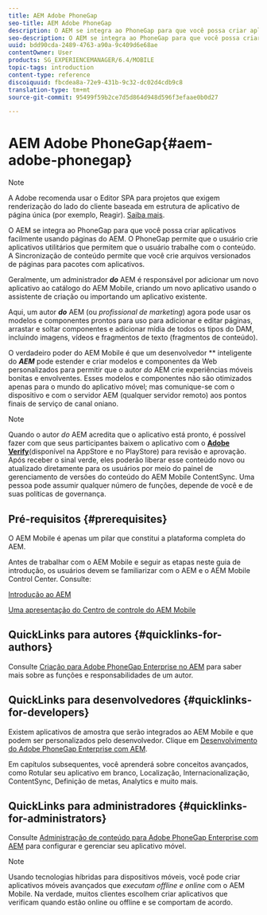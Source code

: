 ```yaml
---
title: AEM Adobe PhoneGap
seo-title: AEM Adobe PhoneGap
description: O AEM se integra ao PhoneGap para que você possa criar aplicativos facilmente usando páginas do AEM. Siga esta página para começar a usar o Adobe PhoneGap Enterprise.
seo-description: O AEM se integra ao PhoneGap para que você possa criar aplicativos facilmente usando páginas do AEM. Siga esta página para começar a usar o Adobe PhoneGap Enterprise.
uuid: bdd90cda-2489-4763-a90a-9c409d6e68ae
contentOwner: User
products: SG_EXPERIENCEMANAGER/6.4/MOBILE
topic-tags: introduction
content-type: reference
discoiquuid: fbcdea8a-72e9-431b-9c32-dc02d4cdb9c8
translation-type: tm+mt
source-git-commit: 95499f59b2ce7d5d864d948d596f3efaae0b0d27

---
```



# AEM Adobe PhoneGap{#aem-adobe-phonegap}

>[!NOTE]
>
>A Adobe recomenda usar o Editor SPA para projetos que exigem renderização do lado do cliente baseada em estrutura de aplicativo de página única (por exemplo, Reagir). [Saiba mais](/help/sites-developing/spa-overview.md).

O AEM se integra ao PhoneGap para que você possa criar aplicativos facilmente usando páginas do AEM. O PhoneGap permite que o usuário crie aplicativos utilitários que permitem que o usuário trabalhe com o conteúdo. A Sincronização de conteúdo permite que você crie arquivos versionados de páginas para pacotes com aplicativos.

Geralmente, um administrador ***do*** AEM é responsável por adicionar um novo aplicativo ao catálogo do AEM Mobile, criando um novo aplicativo usando o assistente de criação ou importando um aplicativo existente.

Aqui, um autor ***do*** AEM (ou *profissional de marketing*) agora pode usar os modelos e componentes prontos para uso para adicionar e editar páginas, arrastar e soltar componentes e adicionar mídia de todos os tipos do DAM, incluindo imagens, vídeos e fragmentos de texto (fragmentos de conteúdo).

O verdadeiro poder do AEM Mobile é que um desenvolvedor ** inteligente do ***AEM*** pode estender e criar modelos e componentes da Web personalizados para permitir que o autor *do* AEM crie experiências móveis bonitas e envolventes. Esses modelos e componentes não são otimizados apenas para o mundo do aplicativo móvel; mas comunique-se com o dispositivo e com o servidor AEM (qualquer servidor remoto) aos pontos finais de serviço de canal oniano.

>[!NOTE]
>
>Quando o autor *do* AEM acredita que o aplicativo está pronto, é possível fazer com que seus participantes baixem o aplicativo com o **[Adobe Verify](/help/mobile/phonegap-mobile-quickstart.md)**(disponível na AppStore e no PlayStore) para revisão e aprovação. Após receber o sinal verde, eles poderão liberar esse conteúdo novo ou atualizado diretamente para os usuários por meio do painel de gerenciamento de versões do conteúdo do AEM Mobile ContentSync. Uma pessoa pode assumir qualquer número de funções, depende de você e de suas políticas de governança.

## Pré-requisitos {#prerequisites}

O AEM Mobile é apenas um pilar que constitui a plataforma completa do AEM.

Antes de trabalhar com o AEM Mobile e seguir as etapas neste guia de introdução, os usuários devem se familiarizar com o AEM e o AEM Mobile Control Center. Consulte:

[Introdução ao AEM](/help/sites-deploying/deploy.md)

[Uma apresentação do Centro de controle do AEM Mobile](/help/mobile/phonegap-authoring-apps.md)

## QuickLinks para autores {#quicklinks-for-authors}

Consulte [Criação para Adobe PhoneGap Enterprise no AEM](/help/mobile/phonegap.md) para saber mais sobre as funções e responsabilidades de um autor.

## QuickLinks para desenvolvedores {#quicklinks-for-developers}

Existem aplicativos de amostra que serão integrados ao AEM Mobile e que podem ser personalizados pelo desenvolvedor. Clique em [Desenvolvimento do Adobe PhoneGap Enterprise com AEM](/help/mobile/developing-in-phonegap.md).

Em capítulos subsequentes, você aprenderá sobre conceitos avançados, como Rotular seu aplicativo em branco, Localização, Internacionalização, ContentSync, Definição de metas, Analytics e muito mais.

## QuickLinks para administradores {#quicklinks-for-administrators}

Consulte [Administração de conteúdo para Adobe PhoneGap Enterprise com AEM](/help/mobile/administer-phonegap.md) para configurar e gerenciar seu aplicativo móvel.

>[!NOTE]
>
>Usando tecnologias híbridas para dispositivos móveis, você pode criar aplicativos móveis avançados que *executam offline e online* com o AEM Mobile. Na verdade, muitos clientes escolhem criar aplicativos que verificam quando estão online ou offline e se comportam de acordo.
